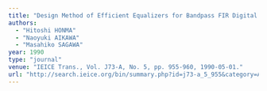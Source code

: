 ```yaml
---
title: "Design Method of Efficient Equalizers for Bandpass FIR Digital Filters with Fewer Multipliers"
authors:
  - "Hitoshi HONMA"
  - "Naoyuki AIKAWA"
  - "Masahiko SAGAWA"
year: 1990
type: "journal"
venue: "IEICE Trans., Vol. J73-A, No. 5, pp. 955-960, 1990-05-01."
url: "http://search.ieice.org/bin/summary.php?id=j73-a_5_955&category=A&year=1990&lang=E&abst=j"
---
```

